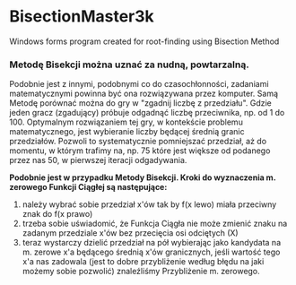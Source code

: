 # BisectionMaster3k
Windows forms program created for root-finding using Bisection Method

### Metodę Bisekcji można uznać za nudną, powtarzalną. 

Podobnie jest z innymi, podobnymi co do czasochłonności, zadaniami matematycznymi powinna być ona rozwiązywana przez komputer.
Samą Metodę porównać można do gry w "zgadnij liczbę z przedziału". 
Gdzie jeden gracz (zgadujący) próbuje odgadnąć liczbę przeciwnika, np. od 1 do 100. 
Optymalnym rozwiązaniem tej gry, w kontekście problemu matematycznego, jest wybieranie liczby będącej średnią granic przedziałów. 
Pozwoli to systematycznie pomniejszać przedział, aż do momentu, w którym trafimy na, np. 75 które jest większe od podanego przez nas 50, w pierwszej iteracji odgadywania.

**Podobnie jest w przypadku Metody Bisekcji. Kroki do wyznaczenia m. zerowego Funkcji Ciągłej są następujące:**

1. należy wybrać sobie przedział x'ów tak by f(x lewo) miała przeciwny znak do f(x prawo)
2.  trzeba sobie uświadomić, że Funkcja Ciągła nie może zmienić znaku na zadanym przedziale x'ów bez przecięcia osi odciętych (X)
3.  teraz wystarczy dzielić przedział na pół wybierając jako kandydata na m. zerowe x'a będącego średnią x'ów granicznych, jeśli wartość tego x'a nas zadowala (jest to dobre przybliżenie według błędu na jaki możemy sobie pozwolić) znaleźliśmy Przybliżenie m. zerowego.
